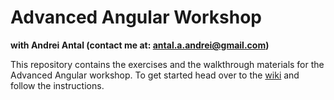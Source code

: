 # Advanced Angular Workshop

**with Andrei Antal (contact me at: [antal.a.andrei@gmail.com](mailto:antal.a.andrei@gmail.com))**

This repository contains the exercises and the walkthrough materials for the Advanced Angular workshop. To get started head over to the [wiki](https://github.com/andrei-antal/db_adv_ws/wiki) and follow the instructions.

